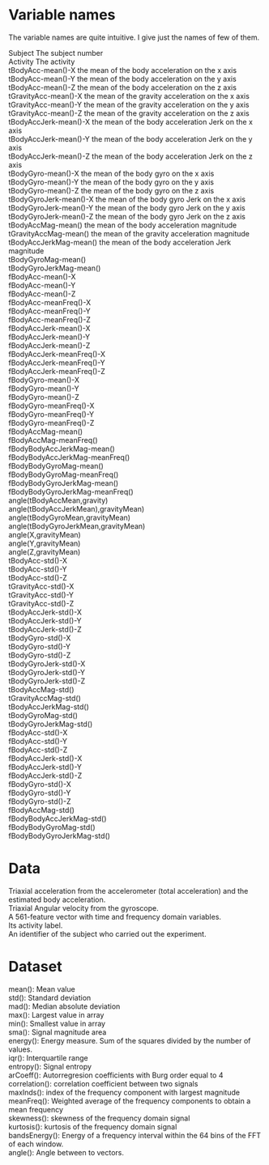 # Variable names

The variable names are quite intuitive. I give just the names of few of them. </br>

Subject	The subject number </br>
Activity	The activity </br>
tBodyAcc-mean()-X	the mean of the body acceleration on the x axis </br>
tBodyAcc-mean()-Y	the mean of the body acceleration on the y axis </br>
tBodyAcc-mean()-Z	the mean of the body acceleration on the z axis </br>
tGravityAcc-mean()-X	the mean of the gravity acceleration on the x axis </br>
tGravityAcc-mean()-Y	the mean of the gravity acceleration on the y axis </br>
tGravityAcc-mean()-Z	the mean of the gravity acceleration on the z axis </br>
tBodyAccJerk-mean()-X	the mean of the body acceleration Jerk on the x axis </br>
tBodyAccJerk-mean()-Y	the mean of the body acceleration Jerk on the y axis </br>
tBodyAccJerk-mean()-Z	the mean of the body acceleration Jerk on the z axis </br>
tBodyGyro-mean()-X	the mean of the body gyro on the x axis </br>
tBodyGyro-mean()-Y	the mean of the body gyro on the y axis </br>
tBodyGyro-mean()-Z	the mean of the body gyro on the z axis </br>
tBodyGyroJerk-mean()-X	the mean of the body gyro Jerk on the x axis </br>
tBodyGyroJerk-mean()-Y	the mean of the body gyro Jerk on the y axis </br>
tBodyGyroJerk-mean()-Z	the mean of the body gyro Jerk on the z axis </br>
tBodyAccMag-mean()	the mean of the body acceleration magnitude </br>
tGravityAccMag-mean()	the mean of the gravity acceleration magnitude </br>
tBodyAccJerkMag-mean()	the mean of the body acceleration Jerk magnitude </br>
tBodyGyroMag-mean()	 </br>
tBodyGyroJerkMag-mean()	 </br>
fBodyAcc-mean()-X	 </br>
fBodyAcc-mean()-Y	 </br>
fBodyAcc-mean()-Z	 </br>
fBodyAcc-meanFreq()-X	 </br>
fBodyAcc-meanFreq()-Y	 </br>
fBodyAcc-meanFreq()-Z	 </br>
fBodyAccJerk-mean()-X	 </br>
fBodyAccJerk-mean()-Y	 </br>
fBodyAccJerk-mean()-Z	 </br>
fBodyAccJerk-meanFreq()-X	 </br>
fBodyAccJerk-meanFreq()-Y	 </br>
fBodyAccJerk-meanFreq()-Z	 </br>
fBodyGyro-mean()-X	 </br>
fBodyGyro-mean()-Y	 </br>
fBodyGyro-mean()-Z	 </br>
fBodyGyro-meanFreq()-X	 </br>
fBodyGyro-meanFreq()-Y	 </br>
fBodyGyro-meanFreq()-Z	 </br>
fBodyAccMag-mean()	 </br>
fBodyAccMag-meanFreq()	 </br>
fBodyBodyAccJerkMag-mean()	 </br>
fBodyBodyAccJerkMag-meanFreq()	 </br>
fBodyBodyGyroMag-mean()	 </br>
fBodyBodyGyroMag-meanFreq()	 </br>
fBodyBodyGyroJerkMag-mean()	 </br>
fBodyBodyGyroJerkMag-meanFreq()	 </br>
angle(tBodyAccMean,gravity)	 </br>
angle(tBodyAccJerkMean),gravityMean)	 </br>
angle(tBodyGyroMean,gravityMean)	 </br>
angle(tBodyGyroJerkMean,gravityMean)	 </br>
angle(X,gravityMean)	 </br>
angle(Y,gravityMean)	 </br>
angle(Z,gravityMean)	 </br>
tBodyAcc-std()-X	 </br>
tBodyAcc-std()-Y	 </br>
tBodyAcc-std()-Z	 </br>
tGravityAcc-std()-X	 </br>
tGravityAcc-std()-Y	 </br>
tGravityAcc-std()-Z	 </br>
tBodyAccJerk-std()-X	 </br>
tBodyAccJerk-std()-Y	 </br>
tBodyAccJerk-std()-Z	 </br>
tBodyGyro-std()-X	 </br>
tBodyGyro-std()-Y	 </br>
tBodyGyro-std()-Z	 </br>
tBodyGyroJerk-std()-X	 </br>
tBodyGyroJerk-std()-Y	 </br>
tBodyGyroJerk-std()-Z	 </br>
tBodyAccMag-std()	 </br>
tGravityAccMag-std()	 </br>
tBodyAccJerkMag-std()	 </br>
tBodyGyroMag-std()	 </br>
tBodyGyroJerkMag-std()	 </br>
fBodyAcc-std()-X	 </br>
fBodyAcc-std()-Y	 </br>
fBodyAcc-std()-Z	 </br>
fBodyAccJerk-std()-X	 </br>
fBodyAccJerk-std()-Y	 </br>
fBodyAccJerk-std()-Z	 </br>
fBodyGyro-std()-X	 </br>
fBodyGyro-std()-Y	 </br>
fBodyGyro-std()-Z	 </br>
fBodyAccMag-std()	 </br>
fBodyBodyAccJerkMag-std()	 </br>
fBodyBodyGyroMag-std()	 </br>
fBodyBodyGyroJerkMag-std()	 </br>


# Data

Triaxial acceleration from the accelerometer (total acceleration) and the estimated body acceleration.</br>
Triaxial Angular velocity from the gyroscope.</br>
A 561-feature vector with time and frequency domain variables.</br>
Its activity label.</br>
An identifier of the subject who carried out the experiment.</br>

# Dataset

mean(): Mean value</br>
std(): Standard deviation</br>
mad(): Median absolute deviation</br>
max(): Largest value in array</br>
min(): Smallest value in array</br>
sma(): Signal magnitude area</br>
energy(): Energy measure. Sum of the squares divided by the number of values.</br>
iqr(): Interquartile range</br>
entropy(): Signal entropy</br>
arCoeff(): Autorregresion coefficients with Burg order equal to 4</br>
correlation(): correlation coefficient between two signals</br>
maxInds(): index of the frequency component with largest magnitude</br>
meanFreq(): Weighted average of the frequency components to obtain a mean frequency</br>
skewness(): skewness of the frequency domain signal</br>
kurtosis(): kurtosis of the frequency domain signal</br>
bandsEnergy(): Energy of a frequency interval within the 64 bins of the FFT of each window.</br>
angle(): Angle between to vectors.</br>
